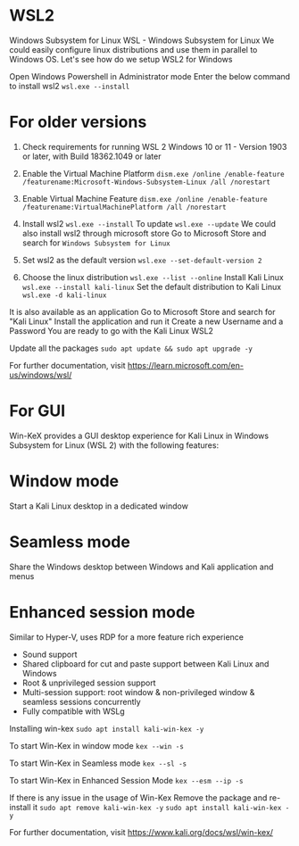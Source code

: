 # WSL2
Windows Subsystem for Linux
WSL - Windows Subsystem for Linux
We could easily configure linux distributions and use them in parallel to Windows OS.
Let's see how do we setup WSL2 for Windows

Open Windows Powershell in Administrator mode
Enter the below command to install wsl2 
```wsl.exe --install```

# For older versions
1. Check requirements for running WSL 2
Windows 10 or 11 - Version 1903 or later, with Build 18362.1049 or later

2. Enable the Virtual Machine Platform
```dism.exe /online /enable-feature /featurename:Microsoft-Windows-Subsystem-Linux /all /norestart```

3. Enable Virtual Machine Feature
```dism.exe /online /enable-feature /featurename:VirtualMachinePlatform /all /norestart```

4. Install wsl2
```wsl.exe --install```
To update
```wsl.exe --update```
We could also install wsl2 through microsoft store
Go to Microsoft Store and search for ```Windows Subsystem for Linux```

6. Set wsl2 as the default version
```wsl.exe --set-default-version 2```

7. Choose the linux distribution
```wsl.exe --list --online```
Install Kali Linux
```wsl.exe --install kali-linux```
Set the default distribution to Kali Linux
```wsl.exe -d kali-linux```

It is also available as an application
Go to Microsoft Store and search for "Kali Linux"
Install the application and run it
Create a new Username and a Password
You are ready to go with the Kali Linux WSL2

Update all the packages
```sudo apt update && sudo apt upgrade -y```

For further documentation, visit https://learn.microsoft.com/en-us/windows/wsl/


# For GUI
Win-KeX provides a GUI desktop experience for Kali Linux in Windows Subsystem for Linux (WSL 2) with the following features:

# Window mode
Start a Kali Linux desktop in a dedicated window
# Seamless mode
Share the Windows desktop between Windows and Kali application and menus
# Enhanced session mode
Similar to Hyper-V, uses RDP for a more feature rich experience
  * Sound support
  * Shared clipboard for cut and paste support between Kali Linux and Windows
  * Root & unprivileged session support
  * Multi-session support: root window & non-privileged window & seamless sessions concurrently
  * Fully compatible with WSLg

Installing win-kex
```sudo apt install kali-win-kex -y```

To start Win-Kex in window mode
```kex --win -s```

To start Win-Kex in Seamless mode
```kex --sl -s```

To start Win-Kex in Enhanced Session Mode
```kex --esm --ip -s```

If there is any issue in the usage of Win-Kex 
Remove the package and re-install it
```sudo apt remove kali-win-kex -y```
```sudo apt install kali-win-kex -y```

For further documentation, visit https://www.kali.org/docs/wsl/win-kex/
